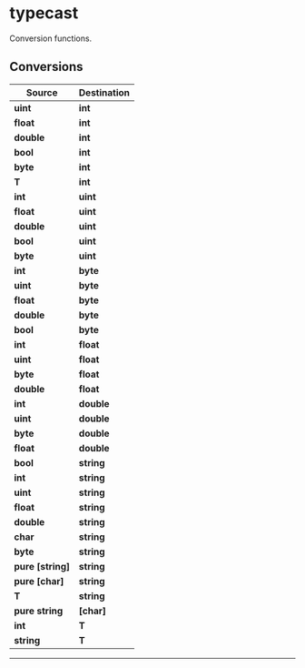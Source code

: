 # typecast

Conversion functions.
## Conversions
|Source|Destination|
|-|-|
|**uint**|**int**|
|**float**|**int**|
|**double**|**int**|
|**bool**|**int**|
|**byte**|**int**|
|**T**|**int**|
|**int**|**uint**|
|**float**|**uint**|
|**double**|**uint**|
|**bool**|**uint**|
|**byte**|**uint**|
|**int**|**byte**|
|**uint**|**byte**|
|**float**|**byte**|
|**double**|**byte**|
|**bool**|**byte**|
|**int**|**float**|
|**uint**|**float**|
|**byte**|**float**|
|**double**|**float**|
|**int**|**double**|
|**uint**|**double**|
|**byte**|**double**|
|**float**|**double**|
|**bool**|**string**|
|**int**|**string**|
|**uint**|**string**|
|**float**|**string**|
|**double**|**string**|
|**char**|**string**|
|**byte**|**string**|
|**pure [string]**|**string**|
|**pure [char]**|**string**|
|**T**|**string**|
|**pure string**|**[char]**|
|**int**|**T**|
|**string**|**T**|


***
